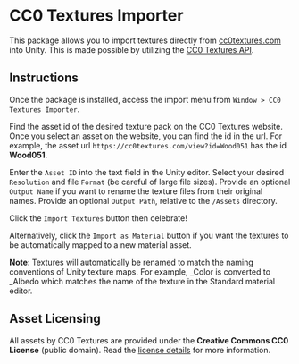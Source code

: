 # CC0 Textures Importer

This package allows you to import textures directly from [cc0textures.com](https://cc0textures.com/) into Unity. This is made possible by utilizing the [CC0 Textures API](https://help.cc0textures.com/doku.php?id=api_v1:start).

## Instructions

Once the package is installed, access the import menu from `Window > CC0 Textures Importer`.

Find the asset id of the desired texture pack on the CC0 Textures website. Once you select an asset on the website, you can find the id in the url. For example, the asset url `https://cc0textures.com/view?id=Wood051` has the id **Wood051**.

Enter the `Asset ID` into the text field in the Unity editor. Select your desired `Resolution` and file `Format` (be careful of large file sizes). Provide an optional `Output Name` if you want to rename the texture files from their original names. Provide an optional `Output Path`, relative to the `/Assets` directory.

Click the `Import Textures` button then celebrate!

Alternatively, click the `Import as Material` button if you want the textures to be automatically mapped to a new material asset.

**Note**: Textures will automatically be renamed to match the naming conventions of Unity texture maps. For example, _Color is converted to _Albedo which matches the name of the texture in the Standard material editor.

## Asset Licensing

All assets by CC0 Textures are provided under the **Creative Commons CC0 License** (public domain). Read the [license details](https://help.cc0textures.com/doku.php?id=website:license) for more information.
